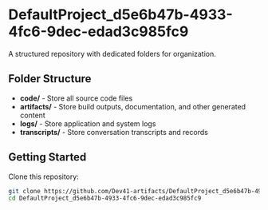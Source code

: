 # DefaultProject_d5e6b47b-4933-4fc6-9dec-edad3c985fc9
A structured repository with dedicated folders for organization.

## Folder Structure

- **code/** - Store all source code files
- **artifacts/** - Store build outputs, documentation, and other generated content
- **logs/** - Store application and system logs
- **transcripts/** - Store conversation transcripts and records

## Getting Started

Clone this repository:
```bash
git clone https://github.com/Dev41-artifacts/DefaultProject_d5e6b47b-4933-4fc6-9dec-edad3c985fc9
cd DefaultProject_d5e6b47b-4933-4fc6-9dec-edad3c985fc9
```

